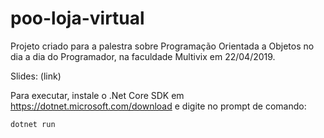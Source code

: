 # poo-loja-virtual

Projeto criado para a palestra sobre Programação Orientada a Objetos no dia a dia do Programador, na faculdade Multivix em 22/04/2019.

Slides: (link)

Para executar, instale o .Net Core SDK em https://dotnet.microsoft.com/download e digite no prompt de comando:

`dotnet run`
